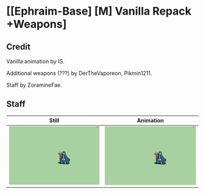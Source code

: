 # [\[Ephraim-Base\] \[M\] Vanilla Repack +Weapons]

## Credit

Vanilla animation by IS.

Additional weapons (???) by DerTheVaporeon, Pikmin1211.

Staff by ZoramineFae.
	
## Staff

| Still | Animation |
| :---: | :-------: |
| ![Staff still](./Staff_000.png) | ![Staff animation](./Staff.gif) |
